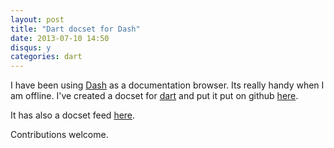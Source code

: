 ```yaml
---
layout: post
title: "Dart docset for Dash"
date: 2013-07-10 14:50
disqus: y
categories: dart
---
```

I have been using [Dash](http://kapeli.com/) as a documentation browser. Its really handy when I am offline. I've created a docset for [dart](http://www.dartlang.org/) and put it put on github [here](https://github.com/ducky427/dartdash).

It has also a docset feed [here](dash-feed://http%3A%2F%2Fducky427.github.io%2Fdart.xml).

Contributions welcome.
